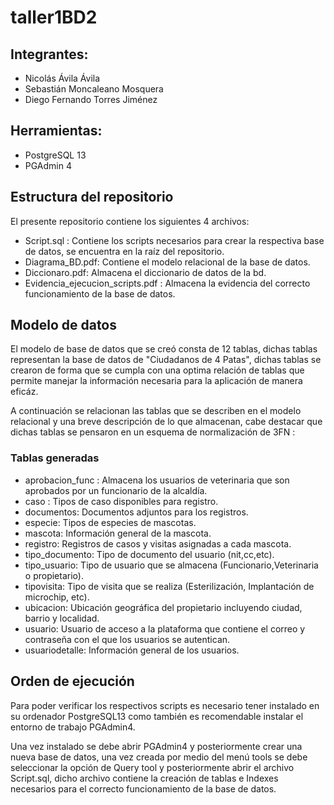 # taller1BD2

## Integrantes:
- Nicolás Ávila Ávila
- Sebastián Moncaleano Mosquera
- Diego Fernando Torres Jiménez

## Herramientas:

- PostgreSQL 13
- PGAdmin 4

## Estructura del repositorio

El presente repositorio contiene los siguientes 4 archivos:
  - Script.sql : Contiene los scripts necesarios para crear la respectiva base de datos, se encuentra en la raíz del repositorio.
  - Diagrama_BD.pdf: Contiene el modelo relacional de la base de datos.
  - Diccionaro.pdf: Almacena el diccionario de datos de la bd.
  - Evidencia_ejecucion_scripts.pdf : Almacena la evidencia del correcto funcionamiento de la base de datos. 

## Modelo de datos

El modelo de base de datos que se creó consta de 12 tablas, dichas tablas representan la base de datos de "Ciudadanos de 4 Patas", dichas tablas se crearon de forma que se cumpla con una optima relación de tablas que permite manejar la información necesaria para la aplicación de manera eficáz.

A continuación se relacionan las tablas que se describen en el modelo relacional y una breve descripción de lo que almacenan, cabe destacar que dichas tablas se pensaron en un esquema de normalización de 3FN : 
  ### Tablas generadas
  - aprobacion_func : Almacena los usuarios de veterinaria que son aprobados por un funcionario de la alcaldía.
  - caso : Tipos de caso disponibles para registro.
  - documentos: Documentos adjuntos para los registros.
  - especie: Tipos de especies de mascotas.
  - mascota: Información general de la mascota.
  - registro: Registros de casos y visitas asignadas a cada mascota.
  - tipo_documento: Tipo de documento del usuario (nit,cc,etc).
  - tipo_usuario: Tipo de usuario que se almacena (Funcionario,Veterinaria o propietario).
  - tipovisita: Tipo de visita que se realiza (Esterilización, Implantación de microchip, etc).
  - ubicacion: Ubicación geográfica del propietario incluyendo ciudad, barrio y localidad.
  - usuario: Usuario de acceso a la plataforma que contiene el correo y contraseña con el que los usuarios se autentican.
  - usuariodetalle: Información general de los usuarios.

## Orden de ejecución

Para poder verificar los respectivos scripts es necesario tener instalado en su ordenador PostgreSQL13 como también es recomendable instalar el entorno de trabajo PGAdmin4.

Una vez instalado se debe abrir PGAdmin4 y posteriormente crear una nueva base de datos, una vez creada por medio del menú tools se debe seleccionar la opción de Query tool y posteriormente abrir el archivo Script.sql, dicho archivo contiene la creación de tablas e Indexes necesarios para el correcto funcionamiento de la base de datos.


